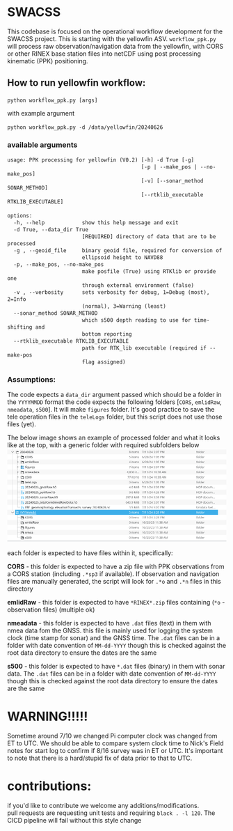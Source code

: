 # SWACSS
This codebase is focused on the operational workflow development for the SWACSS project. This is starting with the yellowfin ASV. 
`workflow_ppk.py` will process raw observation/navigation data from the yellowfin, with CORS or other RINEX base station files 
into netCDF using post processing kinematic (PPK) positioning. 

## How to run yellowfin workflow: 
`python workflow_ppk.py [args]`

with example argument 

`python workflow_ppk.py -d /data/yellowfin/20240626`
### available arguments
``` 
usage: PPK processing for yellowfin (V0.2) [-h] -d True [-g]
                                           [-p | --make_pos | --no-make_pos]
                                           [-v] [--sonar_method SONAR_METHOD]
                                           [--rtklib_executable RTKLIB_EXECUTABLE]

options:
  -h, --help            show this help message and exit
  -d True, --data_dir True
                        [REQUIRED] directory of data that are to be processed
  -g , --geoid_file     binary geoid file, required for conversion of
                        ellipsoid height to NAVD88
  -p, --make_pos, --no-make_pos
                        make posfile (True) using RTKlib or provide one
                        through external environment (false)
  -v , --verbosity      sets verbosity for debug, 1=Debug (most), 2=Info
                        (normal), 3=Warning (least)
  --sonar_method SONAR_METHOD
                        which s500 depth reading to use for time-shifting and
                        bottom reporting
  --rtklib_executable RTKLIB_EXECUTABLE
                        path for RTK_lib executable (required if --make-pos
                        flag assigned)
```
### Assumptions:
The code expects a `data_dir` argument passed which should be a folder in the `YYYYMMDD` format
the code expects the following folders [`CORS`, `emlidRaw`, `nmeadata`, `s500`]. 
It will make `figures` folder.  It's good practice to save the tele operation files in the `teleLogs` folder, but this script does not use those files (yet). 

The below image shows an example of processed folder and what it looks like at the top, with a generic folder with required subfolders below
![folder structure](docs/yellowfin_expected_folder_structure.png)

each folder is expected to have files within it, specifically:

__CORS__ - this folder is expected to have a zip file with PPK observations from a CORS station (including `.*sp3` if available).
If observation and navigation files are manually generated, the script will look for `.*o` and `.*n` files in this directory


__emlidRaw__ - this folder is expected to have `*RINEX*.zip` files containing (`*o` - observation files) (multiple ok) 

      
__nmeadata__ - this folder is expected to have `.dat` files (text) in them with nmea data fom the GNSS. this file is mainly used 
for logging the system clock (time stamp for sonar) and the GNSS time.  The `.dat` files can be in a folder with date 
convention of `MM-dd-YYYY` though this is checked against the root data directory to ensure the dates are the same   


__s500__ - this folder is expected to have `*.dat` files (binary) in them with sonar data.  The `.dat` files can be in a folder with date 
convention of `MM-dd-YYYY` though this is checked against the root data directory to ensure the dates are the same


# WARNING!!!!!
Sometime around 7/10 we changed Pi computer clock was changed from ET to UTC.  We should be able to compare system clock time to Nick's Field notes for start log to confirm if 8/16 survey was in ET or UTC. It's important to note that there is a hard/stupid fix of data prior to that to UTC.


# contributions: 
if you'd like to contribute we welcome any additions/modifications.  
pull requests are requesting unit tests and requiring `black . -l 120`.  The CICD pipeline will fail without this style change

